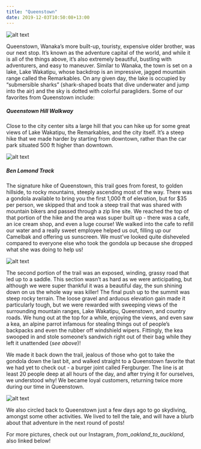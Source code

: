 ```yaml
---
title: "Queenstown"
date: 2019-12-03T10:50:08+13:00
---
```


![alt text](https://res.cloudinary.com/dqsylhojv/image/upload/w_700,q_auto/v1575325551/hanswustrack.com/queenstown/IMG_9898_s1ptiu.jpg "Lake Wakatipu")

Queenstown, Wanaka’s more built-up, touristy, expensive older brother, was our next stop. It’s known as the adventure capital of the world, and while it is all of the things above, it’s also extremely beautiful, bustling with adventurers, and easy to maneuver. Similar to Wanaka, the town is set on a lake, Lake Wakatipu, whose backdrop is an impressive, jagged mountain range called the Remarkables. On any given day, the lake is occupied by “submersible sharks” (shark-shaped boats that dive underwater and jump into the air) and the sky is dotted with colorful paragliders. Some of our favorites from Queenstown include: 

##### Queenstown Hill Walkway 
Close to the city center sits a large hill that you can hike up for some great views of Lake Wakatipu, the Remarkables, and the city itself. It’s a steep hike that we made harder by starting from downtown, rather than the car park situated 500 ft higher than downtown.

![alt text](https://res.cloudinary.com/dqsylhojv/image/upload/w_700,q_auto/v1575324148/hanswustrack.com/queenstown/4A0DE037-28D2-4D96-95FF-B1F2CC6CF935_wtuxty.jpg "View from Ben Lomond Summit")

##### Ben Lomond Track
The signature hike of Queenstown, this trail goes from forest, to golden hillside, to rocky mountains, steeply ascending most of the way. There was a gondola available to bring you the first 1,000 ft of elevation, but for $35 per person, we skipped that and took a steep trail that was shared with mountain bikers and passed through a zip line site. We reached the top of that portion of the hike and the area was super built up - there was a cafe, an ice cream shop, and even a luge course! We walked into the cafe to refill our water and a really sweet employee helped us out, filling up our Camelbak and offering us sunscreen. We must’ve looked quite disheveled compared to everyone else who took the gondola up because she dropped what she was doing to help us! 

![alt text](https://res.cloudinary.com/dqsylhojv/image/upload/w_700,q_auto/v1575326012/hanswustrack.com/queenstown/IMG_6917_anc3ks.jpg "Kea going in for the sando")

The second portion of the trail was an exposed, winding, grassy road that led up to a saddle. This section wasn’t as hard as we were anticipating, but although we were super thankful it was a beautiful day, the sun shining down on us the whole way was killer! The final push up to the summit was steep rocky terrain. The loose gravel and arduous elevation gain made it particularly tough, but we were rewarded with sweeping views of the surrounding mountain ranges, Lake Wakatipu, Queenstown, and country roads. We hung out at the top for a while, enjoying the views, and even saw a kea, an alpine parrot infamous for stealing things out of people’s backpacks and even the rubber off windshield wipers. Fittingly, the kea swooped in and stole someone’s sandwich right out of their bag while they left it unattended (*see above*)! 

We made it back down the trail, jealous of those who got to take the gondola down the last bit, and walked straight to a Queenstown favorite that we had yet to check out - a burger joint called Fergburger. The line is at least 20 people deep at all hours of the day, and after trying it for ourselves, we understood why! We became loyal customers, returning twice more during our time in Queenstown. 

![alt text](https://res.cloudinary.com/dqsylhojv/image/upload/w_700,q_auto/v1575325629/hanswustrack.com/queenstown/IMG_8325_lqj6kk.jpg "The Remarkables")

We also circled back to Queenstown just a few days ago to go skydiving, amongst some other activities. We lived to tell the tale, and will have a blurb about that adventure in the next round of posts!

For more pictures, check out our Instagram, *from_oakland_to_auckland*, also linked below!